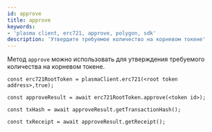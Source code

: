 ```yaml
---
id: approve
title: approve
keywords:
- 'plasma client, erc721, approve, polygon, sdk'
description: 'Утвердите требуемое количество на корневом токене'
---
```


Метод `approve` можно использовать для утверждения требуемого количества на корневом токене.

```
const erc721RootToken = plasmaClient.erc721(<root token address>,true);

const approveResult = await erc721RootToken.approve(<token id>);

const txHash = await approveResult.getTransactionHash();

const txReceipt = await approveResult.getReceipt();

```
